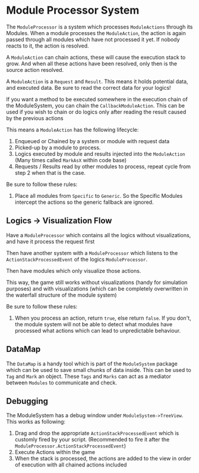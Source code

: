 # Module Processor System

The `ModuleProcessor` is a system which processes `ModuleActions` through its Modules. When a module processes the `ModuleAction`, the action is again passed through all modules which have not processed it yet. If nobody reacts to it, the action is resolved.

A `ModuleAction` can chain actions, these will cause the execution stack to grow. And when all these actions have been resolved, only then is the source action resolved.

A `ModuleAction` is a `Request` and `Result`. This means it holds potential data, and executed data. Be sure to read the correct data for your logics!

If you want a method to be executed somewhere in the execution chain of the ModuleSystem, you can chain the `CallbackModuleAction`. This can be used if you wish to chain or do logics only after reading the result caused by the previous actions

This means a `ModuleAction` has the following lifecycle:
1) Enqueued or Chained by a system or module with request data
2) Picked-up by a module to process.
3) Logics executed by module and results injected into the `ModuleAction` (Many times called `MarkAsX` within code base)
4) Requests / Results read by other modules to process, repeat cycle from step 2 when that is the case.

Be sure to follow these rules:
1) Place all modules from `Specific` to `Generic`. So the Specific Modules intercept the actions so the generic fallback are ignored.

## Logics -> Visualization Flow

Have a `ModuleProcessor` which contains all the logics without visualizations, and have it process the request first

Then have another system with a `ModuleProcessor` which listens to the `ActionStackProcessedEvent` of the logics `ModuleProcessor`.

Then have modules which only visualize those actions.

This way, the game still works without visualizations (handy for simulation purposes) and with visualizations (which can be completely overwritten in the waterfall structure of the module system)

Be sure to follow these rules:
1) When you process an action, return `true`, else return `false`. If you don't, the module system will not be able to detect what modules have processed what actions which can lead to unpredictable behaviour.

## DataMap

The `DataMap` is a handy tool which is part of the `ModuleSystem` package which can be used to save small chunks of data inside. This can be used to `Tag` and `Mark` an object. These `Tags` and `Marks` can act as a mediator between `Modules` to communicate and check.

## Debugging

The ModuleSystem has a debug window under `ModuleSystem->TreeView`. This works as following:

1) Drag and drop the appropriate `ActionStackProcessedEvent` which is customly fired by your script. (Recommended to fire it after the `ModuleProcessor.ActionStackProcessedEvent`)
2) Execute Actions within the game
3) When the stack is processed, the actions are added to the view in order of execution with all chained actions included